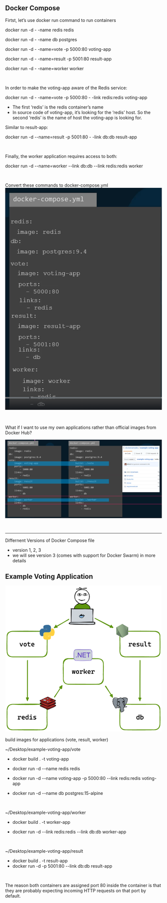 ## Docker Compose

Firtst, let’s use docker run command to run containers

docker run -d - -name redis redis

docker run -d - -name db postgres

docker run -d - -name=vote -p 5000:80 voting-app

docker run -d - -name=result -p 5001:80 result-app

docker run -d - -name=worker worker

<br>

In order to make the voting-app aware of the Redis service:

docker run -d - -name=vote -p 5000:80 - -link redis:redis voting-app

- The first ‘redis’ is the redis container’s name
- In source code of voting-app, it’s looking for the ‘redis’ host. So the second ‘redis’ is the name of host the voting-app is looking for.

Similar to result-app:

docker run -d --name=result -p 5001:80 - -link db:db result-app

<br>

Finally, the worker application requires access to both:

docker run -d --name=worker --link db:db --link redis:redis worker

<br>

Convert these commands to docker-compose.yml
![docker-compose.yml](./docker-compose.png)

<br>

What if I want to use my own applications rather than official images from Docker Hub?

![use my own application](./use-my-application.png)

<br>

---

Differnent Versions of Docker Compose file

- version 1, 2, 3
- we will see version 3 (comes with support for Docker Swarm) in more details

## Example Voting Application

![voting application structure](./voting-app.png)

build images for applications (vote, result, worker)

~/Desktop/example-voting-app/vote

- docker build . -t voting-app
- docker run -d --name redis redis
- docker run -d --name voting-app -p 5000:80 --link redis:redis voting-app
- docker run -d --name db postgres:15-alpine

   <br>

~/Desktop/example-voting-app/worker

- docker build . -t worker-app
- docker run -d --link redis:redis --link db:db worker-app

   <br>

~/Desktop/example-voting-app/result

- docker build . -t result-app
- docker run -d -p 5001:80 --link db:db result-app

<br>

The reason both containers are assigned port 80 inside the container is that they are probably expecting incoming HTTP requests on that port by default.
